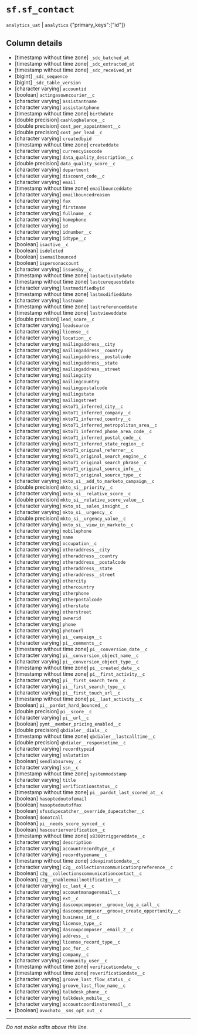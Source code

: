 # `sf.sf_contact`
`analytics_uat` | `analytics`
{"primary_keys":["id"]}

## Column details
* [timestamp without time zone] `_sdc_batched_at`
* [timestamp without time zone] `_sdc_extracted_at`
* [timestamp without time zone] `_sdc_received_at`
* [bigint]    `_sdc_sequence`
* [bigint]    `_sdc_table_version`
* [character varying] `accountid`
* [boolean]   `actingasowncourier__c`
* [character varying] `assistantname`
* [character varying] `assistantphone`
* [timestamp without time zone] `birthdate`
* [double precision] `cashlogbalance__c`
* [double precision] `cost_per_appointment__c`
* [double precision] `cost_per_lead__c`
* [character varying] `createdbyid`
* [timestamp without time zone] `createddate`
* [character varying] `currencyisocode`
* [character varying] `data_quality_description__c`
* [double precision] `data_quality_score__c`
* [character varying] `department`
* [character varying] `discount_code__c`
* [character varying] `email`
* [timestamp without time zone] `emailbounceddate`
* [character varying] `emailbouncedreason`
* [character varying] `fax`
* [character varying] `firstname`
* [character varying] `fullname__c`
* [character varying] `homephone`
* [character varying] `id`
* [character varying] `idnumber__c`
* [character varying] `idtype__c`
* [boolean]   `isactive__c`
* [boolean]   `isdeleted`
* [boolean]   `isemailbounced`
* [boolean]   `ispersonaccount`
* [character varying] `issuesby__c`
* [timestamp without time zone] `lastactivitydate`
* [timestamp without time zone] `lastcurequestdate`
* [character varying] `lastmodifiedbyid`
* [timestamp without time zone] `lastmodifieddate`
* [character varying] `lastname`
* [timestamp without time zone] `lastreferenceddate`
* [timestamp without time zone] `lastvieweddate`
* [double precision] `lead_score__c`
* [character varying] `leadsource`
* [character varying] `license__c`
* [character varying] `location__c`
* [character varying] `mailingaddress__city`
* [character varying] `mailingaddress__country`
* [character varying] `mailingaddress__postalcode`
* [character varying] `mailingaddress__state`
* [character varying] `mailingaddress__street`
* [character varying] `mailingcity`
* [character varying] `mailingcountry`
* [character varying] `mailingpostalcode`
* [character varying] `mailingstate`
* [character varying] `mailingstreet`
* [character varying] `mkto71_inferred_city__c`
* [character varying] `mkto71_inferred_company__c`
* [character varying] `mkto71_inferred_country__c`
* [character varying] `mkto71_inferred_metropolitan_area__c`
* [character varying] `mkto71_inferred_phone_area_code__c`
* [character varying] `mkto71_inferred_postal_code__c`
* [character varying] `mkto71_inferred_state_region__c`
* [character varying] `mkto71_original_referrer__c`
* [character varying] `mkto71_original_search_engine__c`
* [character varying] `mkto71_original_search_phrase__c`
* [character varying] `mkto71_original_source_info__c`
* [character varying] `mkto71_original_source_type__c`
* [character varying] `mkto_si__add_to_marketo_campaign__c`
* [double precision] `mkto_si__priority__c`
* [character varying] `mkto_si__relative_score__c`
* [double precision] `mkto_si__relative_score_value__c`
* [character varying] `mkto_si__sales_insight__c`
* [character varying] `mkto_si__urgency__c`
* [double precision] `mkto_si__urgency_value__c`
* [character varying] `mkto_si__view_in_marketo__c`
* [character varying] `mobilephone`
* [character varying] `name`
* [character varying] `occupation__c`
* [character varying] `otheraddress__city`
* [character varying] `otheraddress__country`
* [character varying] `otheraddress__postalcode`
* [character varying] `otheraddress__state`
* [character varying] `otheraddress__street`
* [character varying] `othercity`
* [character varying] `othercountry`
* [character varying] `otherphone`
* [character varying] `otherpostalcode`
* [character varying] `otherstate`
* [character varying] `otherstreet`
* [character varying] `ownerid`
* [character varying] `phone`
* [character varying] `photourl`
* [character varying] `pi__campaign__c`
* [character varying] `pi__comments__c`
* [timestamp without time zone] `pi__conversion_date__c`
* [character varying] `pi__conversion_object_name__c`
* [character varying] `pi__conversion_object_type__c`
* [timestamp without time zone] `pi__created_date__c`
* [timestamp without time zone] `pi__first_activity__c`
* [character varying] `pi__first_search_term__c`
* [character varying] `pi__first_search_type__c`
* [character varying] `pi__first_touch_url__c`
* [timestamp without time zone] `pi__last_activity__c`
* [boolean]   `pi__pardot_hard_bounced__c`
* [double precision] `pi__score__c`
* [character varying] `pi__url__c`
* [boolean]   `pymt__member_pricing_enabled__c`
* [double precision] `qbdialer__dials__c`
* [timestamp without time zone] `qbdialer__lastcalltime__c`
* [double precision] `qbdialer__responsetime__c`
* [character varying] `recordtypeid`
* [character varying] `salutation`
* [boolean]   `sendlabsurvey__c`
* [character varying] `ssn__c`
* [timestamp without time zone] `systemmodstamp`
* [character varying] `title`
* [character varying] `verificationstatus__c`
* [timestamp without time zone] `pi__pardot_last_scored_at__c`
* [boolean]   `hasoptedoutofemail`
* [boolean]   `hasoptedoutoffax`
* [boolean]   `sfssdupecatcher__override_dupecatcher__c`
* [boolean]   `donotcall`
* [boolean]   `pi__needs_score_synced__c`
* [boolean]   `hascourierverification__c`
* [timestamp without time zone] `x8300triggereddate__c`
* [character varying] `description`
* [character varying] `accountrecordtype__c`
* [character varying] `recordtypename__c`
* [timestamp without time zone] `idexpirationdate__c`
* [character varying] `c2g__collectionscommunicationpreference__c`
* [boolean]   `c2g__collectionscommunicationcontact__c`
* [boolean]   `c2g__enableemailnotification__c`
* [character varying] `cc_last_4__c`
* [character varying] `accountmanageremail__c`
* [character varying] `ext__c`
* [character varying] `dascoopcomposer__groove_log_a_call__c`
* [character varying] `dascoopcomposer__groove_create_opportunity__c`
* [character varying] `business_id__c`
* [character varying] `license_type__c`
* [character varying] `dascoopcomposer__email_2__c`
* [character varying] `address__c`
* [character varying] `license_record_type__c`
* [character varying] `poc_for__c`
* [character varying] `company__c`
* [character varying] `community_user__c`
* [timestamp without time zone] `verificationdate__c`
* [timestamp without time zone] `reverificationdate__c`
* [character varying] `groove_last_flow_status__c`
* [character varying] `groove_last_flow_name__c`
* [character varying] `talkdesk_phone__c`
* [character varying] `talkdesk_mobile__c`
* [character varying] `accountcoordinatoremail__c`
* [boolean]   `avochato__sms_opt_out__c`

-------------------------------------------------------------------------------
*Do not make edits above this line.*
